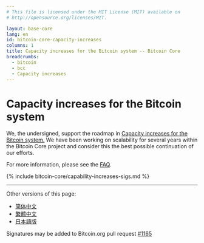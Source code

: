 ```yaml
---
# This file is licensed under the MIT License (MIT) available on
# http://opensource.org/licenses/MIT.

layout: base-core
lang: en
id: bitcoin-core-capacity-increases
columns: 1
title: Capacity increases for the Bitcoin system -- Bitcoin Core
breadcrumbs:
  - bitcoin
  - bcc
  - Capacity increases
---
```

# Capacity increases for the Bitcoin system

We, the undersigned, support the roadmap in [Capacity increases for the
Bitcoin system.][1]  We have been working on
scalability for several years within the Bitcoin Core project and
consider this the best possible continuation of our efforts.

For more information, please see the
[FAQ](/en/bitcoin-core/capacity-increases-faq).

{% include bitcoin-core/capability-increases-sigs.md %}

---

Other versions of this page:

- [简体中文](/zh_CN/bitcoin-core/capacity-increases)
- [繁體中文](/zh_TW/bitcoin-core/capacity-increases)
- [日本語版](/ja/bitcoin-core/capacity-increases)

Signatures may be added to Bitcoin.org pull request [#1165](https://github.com/bitcoin-dot-org/bitcoin.org/pull/1165)

[1]: https://lists.linuxfoundation.org/pipermail/bitcoin-dev/2015-December/011865.html
